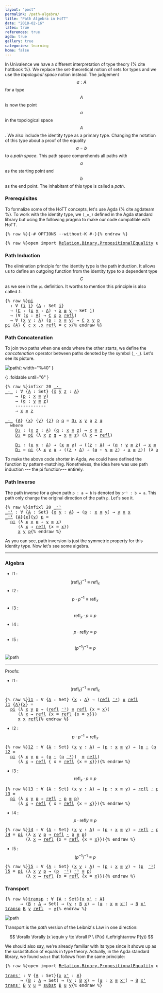 ```yaml
---
layout: "post"
permalink: /path-algebra/
title: "Path Algebra in HoTT"
date: "2018-02-16"
latex: true
references: true
agda: true
gallery: true
categories: learning
home: false
---
```


In Univalence we have a different interpretation of type theory {% cite hottbook
%}. We replace the set-theoretical notion of sets for types and we use the
*topological space* notion instead. The judgement $$a : A$$ for a type $$A$$ is
now the point $$a$$ in the topological space $$A$$. We also include the identity
type as a primary type. Changing the notation of this type about a proof of the
equality $$a = b$$ to a *path space*. This path space comprehends all paths with
$$a$$ as the starting point and $$b$$ as the end point. The inhabitant of this
type is called a *path*.

### Prerequisites

To formalize some of the HoTT concepts, let's use Agda {% cite agdateam %}.
To work with the identity type, we `(_≡_)` defined in
the Agda standard library but using the following pragma to make our code
compatible with HoTT.

<pre class="Agda">{% raw %}<a id="1029" class="Symbol">{-#</a> <a id="1033" class="Keyword">OPTIONS</a> <a id="1041" class="Option">--without-K</a> <a id="1053" class="Symbol">#-}</a>{% endraw %}</pre>

<pre class="Agda">{% raw %}<a id="1082" class="Keyword">open</a> <a id="1087" class="Keyword">import</a> <a id="1094" href="https://agda.github.io/agda-stdlib/Relation.Binary.PropositionalEquality.html" class="Module">Relation.Binary.PropositionalEquality</a> <a id="1132" class="Keyword">using</a> <a id="1138" class="Symbol">(</a><a id="1139" href="https://agda.github.io/agda-stdlib/Agda.Builtin.Equality.html#83" class="Datatype Operator">_≡_</a><a id="1142" class="Symbol">;</a> <a id="1144" href="https://agda.github.io/agda-stdlib/Agda.Builtin.Equality.html#140" class="InductiveConstructor">refl</a><a id="1148" class="Symbol">)</a>{% endraw %}</pre>

### Path Induction

The elimination principle for the identity type is the path induction.
It allows us to define an outgoing function from the identity type to
a dependent type $$C$$ as we see in the `pi` definition. It worths to
mention this principle is also called `J`.

<pre class="Agda">{% raw %}<a id="pi"></a><a id="1450" href="{% endraw %}{{ site.baseurl }}{% link _posts/2018-02-16-path-algebra-hott.md %}{% raw %}#1450" class="Function">pi</a>
  <a id="1455" class="Symbol">:</a> <a id="1457" class="Symbol">∀</a> <a id="1459" class="Symbol">{</a><a id="1460" href="{% endraw %}{{ site.baseurl }}{% link _posts/2018-02-16-path-algebra-hott.md %}{% raw %}#1460" class="Bound">i</a> <a id="1462" href="{% endraw %}{{ site.baseurl }}{% link _posts/2018-02-16-path-algebra-hott.md %}{% raw %}#1462" class="Bound">j</a><a id="1463" class="Symbol">}</a> <a id="1465" class="Symbol">{</a><a id="1466" href="{% endraw %}{{ site.baseurl }}{% link _posts/2018-02-16-path-algebra-hott.md %}{% raw %}#1466" class="Bound">A</a> <a id="1468" class="Symbol">:</a> <a id="1470" class="PrimitiveType">Set</a> <a id="1474" href="{% endraw %}{{ site.baseurl }}{% link _posts/2018-02-16-path-algebra-hott.md %}{% raw %}#1460" class="Bound">i</a><a id="1475" class="Symbol">}</a>
  <a id="1479" class="Symbol">→</a> <a id="1481" class="Symbol">(</a><a id="1482" href="{% endraw %}{{ site.baseurl }}{% link _posts/2018-02-16-path-algebra-hott.md %}{% raw %}#1482" class="Bound">C</a> <a id="1484" class="Symbol">:</a> <a id="1486" class="Symbol">(</a><a id="1487" href="{% endraw %}{{ site.baseurl }}{% link _posts/2018-02-16-path-algebra-hott.md %}{% raw %}#1487" class="Bound">x</a> <a id="1489" href="{% endraw %}{{ site.baseurl }}{% link _posts/2018-02-16-path-algebra-hott.md %}{% raw %}#1489" class="Bound">y</a> <a id="1491" class="Symbol">:</a> <a id="1493" href="{% endraw %}{{ site.baseurl }}{% link _posts/2018-02-16-path-algebra-hott.md %}{% raw %}#1466" class="Bound">A</a><a id="1494" class="Symbol">)</a> <a id="1496" class="Symbol">→</a> <a id="1498" href="{% endraw %}{{ site.baseurl }}{% link _posts/2018-02-16-path-algebra-hott.md %}{% raw %}#1487" class="Bound">x</a> <a id="1500" href="https://agda.github.io/agda-stdlib/Agda.Builtin.Equality.html#83" class="Datatype Operator">≡</a> <a id="1502" href="{% endraw %}{{ site.baseurl }}{% link _posts/2018-02-16-path-algebra-hott.md %}{% raw %}#1489" class="Bound">y</a> <a id="1504" class="Symbol">→</a> <a id="1506" class="PrimitiveType">Set</a> <a id="1510" href="{% endraw %}{{ site.baseurl }}{% link _posts/2018-02-16-path-algebra-hott.md %}{% raw %}#1462" class="Bound">j</a><a id="1511" class="Symbol">)</a>
  <a id="1515" class="Symbol">→</a> <a id="1517" class="Symbol">(∀</a> <a id="1520" class="Symbol">(</a><a id="1521" href="{% endraw %}{{ site.baseurl }}{% link _posts/2018-02-16-path-algebra-hott.md %}{% raw %}#1521" class="Bound">x</a> <a id="1523" class="Symbol">:</a> <a id="1525" href="{% endraw %}{{ site.baseurl }}{% link _posts/2018-02-16-path-algebra-hott.md %}{% raw %}#1466" class="Bound">A</a><a id="1526" class="Symbol">)</a> <a id="1528" class="Symbol">→</a> <a id="1530" href="{% endraw %}{{ site.baseurl }}{% link _posts/2018-02-16-path-algebra-hott.md %}{% raw %}#1482" class="Bound">C</a> <a id="1532" href="{% endraw %}{{ site.baseurl }}{% link _posts/2018-02-16-path-algebra-hott.md %}{% raw %}#1521" class="Bound">x</a> <a id="1534" href="{% endraw %}{{ site.baseurl }}{% link _posts/2018-02-16-path-algebra-hott.md %}{% raw %}#1521" class="Bound">x</a> <a id="1536" href="https://agda.github.io/agda-stdlib/Agda.Builtin.Equality.html#140" class="InductiveConstructor">refl</a><a id="1540" class="Symbol">)</a>
  <a id="1544" class="Symbol">→</a> <a id="1546" class="Symbol">∀</a> <a id="1548" class="Symbol">(</a><a id="1549" href="{% endraw %}{{ site.baseurl }}{% link _posts/2018-02-16-path-algebra-hott.md %}{% raw %}#1549" class="Bound">x</a> <a id="1551" href="{% endraw %}{{ site.baseurl }}{% link _posts/2018-02-16-path-algebra-hott.md %}{% raw %}#1551" class="Bound">y</a> <a id="1553" class="Symbol">:</a> <a id="1555" href="{% endraw %}{{ site.baseurl }}{% link _posts/2018-02-16-path-algebra-hott.md %}{% raw %}#1466" class="Bound">A</a><a id="1556" class="Symbol">)</a> <a id="1558" class="Symbol">(</a><a id="1559" href="{% endraw %}{{ site.baseurl }}{% link _posts/2018-02-16-path-algebra-hott.md %}{% raw %}#1559" class="Bound">p</a> <a id="1561" class="Symbol">:</a> <a id="1563" href="{% endraw %}{{ site.baseurl }}{% link _posts/2018-02-16-path-algebra-hott.md %}{% raw %}#1549" class="Bound">x</a> <a id="1565" href="https://agda.github.io/agda-stdlib/Agda.Builtin.Equality.html#83" class="Datatype Operator">≡</a> <a id="1567" href="{% endraw %}{{ site.baseurl }}{% link _posts/2018-02-16-path-algebra-hott.md %}{% raw %}#1551" class="Bound">y</a><a id="1568" class="Symbol">)</a> <a id="1570" class="Symbol">→</a> <a id="1572" href="{% endraw %}{{ site.baseurl }}{% link _posts/2018-02-16-path-algebra-hott.md %}{% raw %}#1482" class="Bound">C</a> <a id="1574" href="{% endraw %}{{ site.baseurl }}{% link _posts/2018-02-16-path-algebra-hott.md %}{% raw %}#1549" class="Bound">x</a> <a id="1576" href="{% endraw %}{{ site.baseurl }}{% link _posts/2018-02-16-path-algebra-hott.md %}{% raw %}#1551" class="Bound">y</a> <a id="1578" href="{% endraw %}{{ site.baseurl }}{% link _posts/2018-02-16-path-algebra-hott.md %}{% raw %}#1559" class="Bound">p</a>
<a id="1580" href="{% endraw %}{{ site.baseurl }}{% link _posts/2018-02-16-path-algebra-hott.md %}{% raw %}#1450" class="Function">pi</a> <a id="1583" class="Symbol">{</a><a id="1584" href="{% endraw %}{{ site.baseurl }}{% link _posts/2018-02-16-path-algebra-hott.md %}{% raw %}#1584" class="Bound">A</a><a id="1585" class="Symbol">}</a> <a id="1587" href="{% endraw %}{{ site.baseurl }}{% link _posts/2018-02-16-path-algebra-hott.md %}{% raw %}#1587" class="Bound">C</a> <a id="1589" href="{% endraw %}{{ site.baseurl }}{% link _posts/2018-02-16-path-algebra-hott.md %}{% raw %}#1589" class="Bound">c</a> <a id="1591" href="{% endraw %}{{ site.baseurl }}{% link _posts/2018-02-16-path-algebra-hott.md %}{% raw %}#1591" class="Bound">x</a> <a id="1593" class="DottedPattern Symbol">.</a><a id="1594" href="{% endraw %}{{ site.baseurl }}{% link _posts/2018-02-16-path-algebra-hott.md %}{% raw %}#1591" class="DottedPattern Bound">x</a> <a id="1596" href="https://agda.github.io/agda-stdlib/Agda.Builtin.Equality.html#140" class="InductiveConstructor">refl</a> <a id="1601" class="Symbol">=</a> <a id="1603" href="{% endraw %}{{ site.baseurl }}{% link _posts/2018-02-16-path-algebra-hott.md %}{% raw %}#1589" class="Bound">c</a> <a id="1605" href="{% endraw %}{{ site.baseurl }}{% link _posts/2018-02-16-path-algebra-hott.md %}{% raw %}#1591" class="Bound">x</a>{% endraw %}</pre>

### Path Concatenation

To join two paths when one ends where the other starts, we
define the _concatenation_ operator between paths denoted by the symbol (`_·_`).
Let's see its picture.

![path](/assets/ipe-images/path-concatenation.png){: width="%40" }

{: .foldable until="6"  }
<pre class="Agda">{% raw %}<a id="1914" class="Keyword">infixr</a> <a id="1921" class="Number">20</a> <a id="1924" href="{% endraw %}{{ site.baseurl }}{% link _posts/2018-02-16-path-algebra-hott.md %}{% raw %}#1928" class="Function Operator">_·_</a>
<a id="_·_"></a><a id="1928" href="{% endraw %}{{ site.baseurl }}{% link _posts/2018-02-16-path-algebra-hott.md %}{% raw %}#1928" class="Function Operator">_·_</a> <a id="1932" class="Symbol">:</a> <a id="1934" class="Symbol">∀</a> <a id="1936" class="Symbol">{</a><a id="1937" href="{% endraw %}{{ site.baseurl }}{% link _posts/2018-02-16-path-algebra-hott.md %}{% raw %}#1937" class="Bound">A</a> <a id="1939" class="Symbol">:</a> <a id="1941" class="PrimitiveType">Set</a><a id="1944" class="Symbol">}</a> <a id="1946" class="Symbol">{</a><a id="1947" href="{% endraw %}{{ site.baseurl }}{% link _posts/2018-02-16-path-algebra-hott.md %}{% raw %}#1947" class="Bound">x</a> <a id="1949" href="{% endraw %}{{ site.baseurl }}{% link _posts/2018-02-16-path-algebra-hott.md %}{% raw %}#1949" class="Bound">y</a> <a id="1951" href="{% endraw %}{{ site.baseurl }}{% link _posts/2018-02-16-path-algebra-hott.md %}{% raw %}#1951" class="Bound">z</a> <a id="1953" class="Symbol">:</a> <a id="1955" href="{% endraw %}{{ site.baseurl }}{% link _posts/2018-02-16-path-algebra-hott.md %}{% raw %}#1937" class="Bound">A</a><a id="1956" class="Symbol">}</a>
    <a id="1962" class="Symbol">→</a> <a id="1964" class="Symbol">(</a><a id="1965" href="{% endraw %}{{ site.baseurl }}{% link _posts/2018-02-16-path-algebra-hott.md %}{% raw %}#1965" class="Bound">p</a> <a id="1967" class="Symbol">:</a> <a id="1969" href="{% endraw %}{{ site.baseurl }}{% link _posts/2018-02-16-path-algebra-hott.md %}{% raw %}#1947" class="Bound">x</a> <a id="1971" href="https://agda.github.io/agda-stdlib/Agda.Builtin.Equality.html#83" class="Datatype Operator">≡</a> <a id="1973" href="{% endraw %}{{ site.baseurl }}{% link _posts/2018-02-16-path-algebra-hott.md %}{% raw %}#1949" class="Bound">y</a><a id="1974" class="Symbol">)</a>
    <a id="1980" class="Symbol">→</a> <a id="1982" class="Symbol">(</a><a id="1983" href="{% endraw %}{{ site.baseurl }}{% link _posts/2018-02-16-path-algebra-hott.md %}{% raw %}#1983" class="Bound">q</a> <a id="1985" class="Symbol">:</a> <a id="1987" href="{% endraw %}{{ site.baseurl }}{% link _posts/2018-02-16-path-algebra-hott.md %}{% raw %}#1949" class="Bound">y</a> <a id="1989" href="https://agda.github.io/agda-stdlib/Agda.Builtin.Equality.html#83" class="Datatype Operator">≡</a> <a id="1991" href="{% endraw %}{{ site.baseurl }}{% link _posts/2018-02-16-path-algebra-hott.md %}{% raw %}#1951" class="Bound">z</a><a id="1992" class="Symbol">)</a>
    <a id="1998" class="Comment">------------</a>
    <a id="2015" class="Symbol">→</a> <a id="2017" href="{% endraw %}{{ site.baseurl }}{% link _posts/2018-02-16-path-algebra-hott.md %}{% raw %}#1947" class="Bound">x</a> <a id="2019" href="https://agda.github.io/agda-stdlib/Agda.Builtin.Equality.html#83" class="Datatype Operator">≡</a> <a id="2021" href="{% endraw %}{{ site.baseurl }}{% link _posts/2018-02-16-path-algebra-hott.md %}{% raw %}#1951" class="Bound">z</a>

<a id="2024" href="{% endraw %}{{ site.baseurl }}{% link _posts/2018-02-16-path-algebra-hott.md %}{% raw %}#1928" class="Function Operator">_·_</a> <a id="2028" class="Symbol">{</a><a id="2029" href="{% endraw %}{{ site.baseurl }}{% link _posts/2018-02-16-path-algebra-hott.md %}{% raw %}#2029" class="Bound">A</a><a id="2030" class="Symbol">}</a> <a id="2032" class="Symbol">{</a><a id="2033" href="{% endraw %}{{ site.baseurl }}{% link _posts/2018-02-16-path-algebra-hott.md %}{% raw %}#2033" class="Bound">x</a><a id="2034" class="Symbol">}</a> <a id="2036" class="Symbol">{</a><a id="2037" href="{% endraw %}{{ site.baseurl }}{% link _posts/2018-02-16-path-algebra-hott.md %}{% raw %}#2037" class="Bound">y</a><a id="2038" class="Symbol">}</a> <a id="2040" class="Symbol">{</a><a id="2041" href="{% endraw %}{{ site.baseurl }}{% link _posts/2018-02-16-path-algebra-hott.md %}{% raw %}#2041" class="Bound">z</a><a id="2042" class="Symbol">}</a> <a id="2044" href="{% endraw %}{{ site.baseurl }}{% link _posts/2018-02-16-path-algebra-hott.md %}{% raw %}#2044" class="Bound">p</a> <a id="2046" href="{% endraw %}{{ site.baseurl }}{% link _posts/2018-02-16-path-algebra-hott.md %}{% raw %}#2046" class="Bound">q</a> <a id="2048" class="Symbol">=</a> <a id="2050" href="{% endraw %}{{ site.baseurl }}{% link _posts/2018-02-16-path-algebra-hott.md %}{% raw %}#2158" class="Function">D₁</a> <a id="2053" href="{% endraw %}{{ site.baseurl }}{% link _posts/2018-02-16-path-algebra-hott.md %}{% raw %}#2033" class="Bound">x</a> <a id="2055" href="{% endraw %}{{ site.baseurl }}{% link _posts/2018-02-16-path-algebra-hott.md %}{% raw %}#2037" class="Bound">y</a> <a id="2057" href="{% endraw %}{{ site.baseurl }}{% link _posts/2018-02-16-path-algebra-hott.md %}{% raw %}#2044" class="Bound">p</a> <a id="2059" href="{% endraw %}{{ site.baseurl }}{% link _posts/2018-02-16-path-algebra-hott.md %}{% raw %}#2041" class="Bound">z</a> <a id="2061" href="{% endraw %}{{ site.baseurl }}{% link _posts/2018-02-16-path-algebra-hott.md %}{% raw %}#2046" class="Bound">q</a>
  <a id="2065" class="Keyword">where</a>
    <a id="2075" href="{% endraw %}{{ site.baseurl }}{% link _posts/2018-02-16-path-algebra-hott.md %}{% raw %}#2075" class="Function">D₂</a> <a id="2078" class="Symbol">:</a> <a id="2080" class="Symbol">(</a><a id="2081" href="{% endraw %}{{ site.baseurl }}{% link _posts/2018-02-16-path-algebra-hott.md %}{% raw %}#2081" class="Bound">x</a> <a id="2083" href="{% endraw %}{{ site.baseurl }}{% link _posts/2018-02-16-path-algebra-hott.md %}{% raw %}#2083" class="Bound">z</a> <a id="2085" class="Symbol">:</a> <a id="2087" href="{% endraw %}{{ site.baseurl }}{% link _posts/2018-02-16-path-algebra-hott.md %}{% raw %}#2029" class="Bound">A</a><a id="2088" class="Symbol">)</a> <a id="2090" class="Symbol">(</a><a id="2091" href="{% endraw %}{{ site.baseurl }}{% link _posts/2018-02-16-path-algebra-hott.md %}{% raw %}#2091" class="Bound">q</a> <a id="2093" class="Symbol">:</a> <a id="2095" href="{% endraw %}{{ site.baseurl }}{% link _posts/2018-02-16-path-algebra-hott.md %}{% raw %}#2081" class="Bound">x</a> <a id="2097" href="https://agda.github.io/agda-stdlib/Agda.Builtin.Equality.html#83" class="Datatype Operator">≡</a> <a id="2099" href="{% endraw %}{{ site.baseurl }}{% link _posts/2018-02-16-path-algebra-hott.md %}{% raw %}#2083" class="Bound">z</a><a id="2100" class="Symbol">)</a> <a id="2102" class="Symbol">→</a> <a id="2104" href="{% endraw %}{{ site.baseurl }}{% link _posts/2018-02-16-path-algebra-hott.md %}{% raw %}#2081" class="Bound">x</a> <a id="2106" href="https://agda.github.io/agda-stdlib/Agda.Builtin.Equality.html#83" class="Datatype Operator">≡</a> <a id="2108" href="{% endraw %}{{ site.baseurl }}{% link _posts/2018-02-16-path-algebra-hott.md %}{% raw %}#2083" class="Bound">z</a>
    <a id="2114" href="{% endraw %}{{ site.baseurl }}{% link _posts/2018-02-16-path-algebra-hott.md %}{% raw %}#2075" class="Function">D₂</a> <a id="2117" class="Symbol">=</a> <a id="2119" href="{% endraw %}{{ site.baseurl }}{% link _posts/2018-02-16-path-algebra-hott.md %}{% raw %}#1450" class="Function">pi</a> <a id="2122" class="Symbol">(λ</a> <a id="2125" href="{% endraw %}{{ site.baseurl }}{% link _posts/2018-02-16-path-algebra-hott.md %}{% raw %}#2125" class="Bound">x</a> <a id="2127" href="{% endraw %}{{ site.baseurl }}{% link _posts/2018-02-16-path-algebra-hott.md %}{% raw %}#2127" class="Bound">z</a> <a id="2129" href="{% endraw %}{{ site.baseurl }}{% link _posts/2018-02-16-path-algebra-hott.md %}{% raw %}#2129" class="Bound">q</a> <a id="2131" class="Symbol">→</a> <a id="2133" href="{% endraw %}{{ site.baseurl }}{% link _posts/2018-02-16-path-algebra-hott.md %}{% raw %}#2125" class="Bound">x</a> <a id="2135" href="https://agda.github.io/agda-stdlib/Agda.Builtin.Equality.html#83" class="Datatype Operator">≡</a> <a id="2137" href="{% endraw %}{{ site.baseurl }}{% link _posts/2018-02-16-path-algebra-hott.md %}{% raw %}#2127" class="Bound">z</a><a id="2138" class="Symbol">)</a> <a id="2140" class="Symbol">(λ</a> <a id="2143" href="{% endraw %}{{ site.baseurl }}{% link _posts/2018-02-16-path-algebra-hott.md %}{% raw %}#2143" class="Bound">x</a> <a id="2145" class="Symbol">→</a> <a id="2147" href="https://agda.github.io/agda-stdlib/Agda.Builtin.Equality.html#140" class="InductiveConstructor">refl</a><a id="2151" class="Symbol">)</a>

    <a id="2158" href="{% endraw %}{{ site.baseurl }}{% link _posts/2018-02-16-path-algebra-hott.md %}{% raw %}#2158" class="Function">D₁</a> <a id="2161" class="Symbol">:</a> <a id="2163" class="Symbol">(</a><a id="2164" href="{% endraw %}{{ site.baseurl }}{% link _posts/2018-02-16-path-algebra-hott.md %}{% raw %}#2164" class="Bound">x</a> <a id="2166" href="{% endraw %}{{ site.baseurl }}{% link _posts/2018-02-16-path-algebra-hott.md %}{% raw %}#2166" class="Bound">y</a> <a id="2168" class="Symbol">:</a> <a id="2170" href="{% endraw %}{{ site.baseurl }}{% link _posts/2018-02-16-path-algebra-hott.md %}{% raw %}#2029" class="Bound">A</a><a id="2171" class="Symbol">)</a> <a id="2173" class="Symbol">→</a> <a id="2175" class="Symbol">(</a><a id="2176" href="{% endraw %}{{ site.baseurl }}{% link _posts/2018-02-16-path-algebra-hott.md %}{% raw %}#2164" class="Bound">x</a> <a id="2178" href="https://agda.github.io/agda-stdlib/Agda.Builtin.Equality.html#83" class="Datatype Operator">≡</a> <a id="2180" href="{% endraw %}{{ site.baseurl }}{% link _posts/2018-02-16-path-algebra-hott.md %}{% raw %}#2166" class="Bound">y</a><a id="2181" class="Symbol">)</a> <a id="2183" class="Symbol">→</a> <a id="2185" class="Symbol">((</a><a id="2187" href="{% endraw %}{{ site.baseurl }}{% link _posts/2018-02-16-path-algebra-hott.md %}{% raw %}#2187" class="Bound">z</a> <a id="2189" class="Symbol">:</a> <a id="2191" href="{% endraw %}{{ site.baseurl }}{% link _posts/2018-02-16-path-algebra-hott.md %}{% raw %}#2029" class="Bound">A</a><a id="2192" class="Symbol">)</a> <a id="2194" class="Symbol">→</a> <a id="2196" class="Symbol">(</a><a id="2197" href="{% endraw %}{{ site.baseurl }}{% link _posts/2018-02-16-path-algebra-hott.md %}{% raw %}#2197" class="Bound">q</a> <a id="2199" class="Symbol">:</a> <a id="2201" href="{% endraw %}{{ site.baseurl }}{% link _posts/2018-02-16-path-algebra-hott.md %}{% raw %}#2166" class="Bound">y</a> <a id="2203" href="https://agda.github.io/agda-stdlib/Agda.Builtin.Equality.html#83" class="Datatype Operator">≡</a> <a id="2205" href="{% endraw %}{{ site.baseurl }}{% link _posts/2018-02-16-path-algebra-hott.md %}{% raw %}#2187" class="Bound">z</a><a id="2206" class="Symbol">)</a> <a id="2208" class="Symbol">→</a> <a id="2210" href="{% endraw %}{{ site.baseurl }}{% link _posts/2018-02-16-path-algebra-hott.md %}{% raw %}#2164" class="Bound">x</a> <a id="2212" href="https://agda.github.io/agda-stdlib/Agda.Builtin.Equality.html#83" class="Datatype Operator">≡</a> <a id="2214" href="{% endraw %}{{ site.baseurl }}{% link _posts/2018-02-16-path-algebra-hott.md %}{% raw %}#2187" class="Bound">z</a><a id="2215" class="Symbol">)</a>
    <a id="2221" href="{% endraw %}{{ site.baseurl }}{% link _posts/2018-02-16-path-algebra-hott.md %}{% raw %}#2158" class="Function">D₁</a> <a id="2224" class="Symbol">=</a> <a id="2226" href="{% endraw %}{{ site.baseurl }}{% link _posts/2018-02-16-path-algebra-hott.md %}{% raw %}#1450" class="Function">pi</a> <a id="2229" class="Symbol">(λ</a> <a id="2232" href="{% endraw %}{{ site.baseurl }}{% link _posts/2018-02-16-path-algebra-hott.md %}{% raw %}#2232" class="Bound">x</a> <a id="2234" href="{% endraw %}{{ site.baseurl }}{% link _posts/2018-02-16-path-algebra-hott.md %}{% raw %}#2234" class="Bound">y</a> <a id="2236" href="{% endraw %}{{ site.baseurl }}{% link _posts/2018-02-16-path-algebra-hott.md %}{% raw %}#2236" class="Bound">p</a> <a id="2238" class="Symbol">→</a> <a id="2240" class="Symbol">((</a><a id="2242" href="{% endraw %}{{ site.baseurl }}{% link _posts/2018-02-16-path-algebra-hott.md %}{% raw %}#2242" class="Bound">z</a> <a id="2244" class="Symbol">:</a> <a id="2246" href="{% endraw %}{{ site.baseurl }}{% link _posts/2018-02-16-path-algebra-hott.md %}{% raw %}#2029" class="Bound">A</a><a id="2247" class="Symbol">)</a> <a id="2249" class="Symbol">→</a> <a id="2251" class="Symbol">(</a><a id="2252" href="{% endraw %}{{ site.baseurl }}{% link _posts/2018-02-16-path-algebra-hott.md %}{% raw %}#2252" class="Bound">q</a> <a id="2254" class="Symbol">:</a> <a id="2256" href="{% endraw %}{{ site.baseurl }}{% link _posts/2018-02-16-path-algebra-hott.md %}{% raw %}#2234" class="Bound">y</a> <a id="2258" href="https://agda.github.io/agda-stdlib/Agda.Builtin.Equality.html#83" class="Datatype Operator">≡</a> <a id="2260" href="{% endraw %}{{ site.baseurl }}{% link _posts/2018-02-16-path-algebra-hott.md %}{% raw %}#2242" class="Bound">z</a><a id="2261" class="Symbol">)</a> <a id="2263" class="Symbol">→</a> <a id="2265" href="{% endraw %}{{ site.baseurl }}{% link _posts/2018-02-16-path-algebra-hott.md %}{% raw %}#2232" class="Bound">x</a> <a id="2267" href="https://agda.github.io/agda-stdlib/Agda.Builtin.Equality.html#83" class="Datatype Operator">≡</a> <a id="2269" href="{% endraw %}{{ site.baseurl }}{% link _posts/2018-02-16-path-algebra-hott.md %}{% raw %}#2242" class="Bound">z</a><a id="2270" class="Symbol">))</a> <a id="2273" class="Symbol">(λ</a> <a id="2276" href="{% endraw %}{{ site.baseurl }}{% link _posts/2018-02-16-path-algebra-hott.md %}{% raw %}#2276" class="Bound">x</a> <a id="2278" class="Symbol">→</a> <a id="2280" href="{% endraw %}{{ site.baseurl }}{% link _posts/2018-02-16-path-algebra-hott.md %}{% raw %}#2075" class="Function">D₂</a> <a id="2283" href="{% endraw %}{{ site.baseurl }}{% link _posts/2018-02-16-path-algebra-hott.md %}{% raw %}#2276" class="Bound">x</a><a id="2284" class="Symbol">)</a>{% endraw %}</pre>

To make the above code shorter in Agda, we could have defined the function by
pattern-matching. Nonetheless, the idea here was use path induction --- the pi
function--- entirely.

### Path Inverse

The path inverse for a given path `p : a = b` is denoted by `p⁻¹ : b = a`.
This path only change the original direction of the path `p`. Let's see it.

<pre class="Agda">{% raw %}<a id="2661" class="Keyword">infixl</a> <a id="2668" class="Number">20</a> <a id="2671" href="{% endraw %}{{ site.baseurl }}{% link _posts/2018-02-16-path-algebra-hott.md %}{% raw %}#2675" class="Function Operator">_⁻¹</a>
<a id="_⁻¹"></a><a id="2675" href="{% endraw %}{{ site.baseurl }}{% link _posts/2018-02-16-path-algebra-hott.md %}{% raw %}#2675" class="Function Operator">_⁻¹</a> <a id="2679" class="Symbol">:</a> <a id="2681" class="Symbol">∀</a> <a id="2683" class="Symbol">{</a><a id="2684" href="{% endraw %}{{ site.baseurl }}{% link _posts/2018-02-16-path-algebra-hott.md %}{% raw %}#2684" class="Bound">A</a> <a id="2686" class="Symbol">:</a> <a id="2688" class="PrimitiveType">Set</a><a id="2691" class="Symbol">}</a> <a id="2693" class="Symbol">{</a><a id="2694" href="{% endraw %}{{ site.baseurl }}{% link _posts/2018-02-16-path-algebra-hott.md %}{% raw %}#2694" class="Bound">x</a> <a id="2696" href="{% endraw %}{{ site.baseurl }}{% link _posts/2018-02-16-path-algebra-hott.md %}{% raw %}#2696" class="Bound">y</a> <a id="2698" class="Symbol">:</a> <a id="2700" href="{% endraw %}{{ site.baseurl }}{% link _posts/2018-02-16-path-algebra-hott.md %}{% raw %}#2684" class="Bound">A</a><a id="2701" class="Symbol">}</a> <a id="2703" class="Symbol">→</a> <a id="2705" class="Symbol">(</a><a id="2706" href="{% endraw %}{{ site.baseurl }}{% link _posts/2018-02-16-path-algebra-hott.md %}{% raw %}#2706" class="Bound">p</a> <a id="2708" class="Symbol">:</a> <a id="2710" href="{% endraw %}{{ site.baseurl }}{% link _posts/2018-02-16-path-algebra-hott.md %}{% raw %}#2694" class="Bound">x</a> <a id="2712" href="https://agda.github.io/agda-stdlib/Agda.Builtin.Equality.html#83" class="Datatype Operator">≡</a> <a id="2714" href="{% endraw %}{{ site.baseurl }}{% link _posts/2018-02-16-path-algebra-hott.md %}{% raw %}#2696" class="Bound">y</a><a id="2715" class="Symbol">)</a> <a id="2717" class="Symbol">→</a> <a id="2719" href="{% endraw %}{{ site.baseurl }}{% link _posts/2018-02-16-path-algebra-hott.md %}{% raw %}#2696" class="Bound">y</a> <a id="2721" href="https://agda.github.io/agda-stdlib/Agda.Builtin.Equality.html#83" class="Datatype Operator">≡</a> <a id="2723" href="{% endraw %}{{ site.baseurl }}{% link _posts/2018-02-16-path-algebra-hott.md %}{% raw %}#2694" class="Bound">x</a>
<a id="2725" href="{% endraw %}{{ site.baseurl }}{% link _posts/2018-02-16-path-algebra-hott.md %}{% raw %}#2675" class="Function Operator">_⁻¹</a> <a id="2729" class="Symbol">{</a><a id="2730" href="{% endraw %}{{ site.baseurl }}{% link _posts/2018-02-16-path-algebra-hott.md %}{% raw %}#2730" class="Bound">A</a><a id="2731" class="Symbol">}{</a><a id="2733" href="{% endraw %}{{ site.baseurl }}{% link _posts/2018-02-16-path-algebra-hott.md %}{% raw %}#2733" class="Bound">x</a><a id="2734" class="Symbol">}{</a><a id="2736" href="{% endraw %}{{ site.baseurl }}{% link _posts/2018-02-16-path-algebra-hott.md %}{% raw %}#2736" class="Bound">y</a><a id="2737" class="Symbol">}</a> <a id="2739" href="{% endraw %}{{ site.baseurl }}{% link _posts/2018-02-16-path-algebra-hott.md %}{% raw %}#2739" class="Bound">p</a> <a id="2741" class="Symbol">=</a>
  <a id="2745" href="{% endraw %}{{ site.baseurl }}{% link _posts/2018-02-16-path-algebra-hott.md %}{% raw %}#1450" class="Function">pi</a> <a id="2748" class="Symbol">(λ</a> <a id="2751" href="{% endraw %}{{ site.baseurl }}{% link _posts/2018-02-16-path-algebra-hott.md %}{% raw %}#2751" class="Bound">x</a> <a id="2753" href="{% endraw %}{{ site.baseurl }}{% link _posts/2018-02-16-path-algebra-hott.md %}{% raw %}#2753" class="Bound">y</a> <a id="2755" href="{% endraw %}{{ site.baseurl }}{% link _posts/2018-02-16-path-algebra-hott.md %}{% raw %}#2755" class="Bound">p</a> <a id="2757" class="Symbol">→</a> <a id="2759" href="{% endraw %}{{ site.baseurl }}{% link _posts/2018-02-16-path-algebra-hott.md %}{% raw %}#2753" class="Bound">y</a> <a id="2761" href="https://agda.github.io/agda-stdlib/Agda.Builtin.Equality.html#83" class="Datatype Operator">≡</a> <a id="2763" href="{% endraw %}{{ site.baseurl }}{% link _posts/2018-02-16-path-algebra-hott.md %}{% raw %}#2751" class="Bound">x</a><a id="2764" class="Symbol">)</a>
     <a id="2771" class="Symbol">(λ</a> <a id="2774" href="{% endraw %}{{ site.baseurl }}{% link _posts/2018-02-16-path-algebra-hott.md %}{% raw %}#2774" class="Bound">x</a> <a id="2776" class="Symbol">→</a> <a id="2778" href="https://agda.github.io/agda-stdlib/Agda.Builtin.Equality.html#140" class="InductiveConstructor">refl</a> <a id="2783" class="Symbol">{</a><a id="2784" class="Argument">x</a> <a id="2786" class="Symbol">=</a> <a id="2788" href="{% endraw %}{{ site.baseurl }}{% link _posts/2018-02-16-path-algebra-hott.md %}{% raw %}#2774" class="Bound">x</a><a id="2789" class="Symbol">})</a>
     <a id="2797" href="{% endraw %}{{ site.baseurl }}{% link _posts/2018-02-16-path-algebra-hott.md %}{% raw %}#2733" class="Bound">x</a> <a id="2799" href="{% endraw %}{{ site.baseurl }}{% link _posts/2018-02-16-path-algebra-hott.md %}{% raw %}#2736" class="Bound">y</a> <a id="2801" href="{% endraw %}{{ site.baseurl }}{% link _posts/2018-02-16-path-algebra-hott.md %}{% raw %}#2739" class="Bound">p</a>{% endraw %}</pre>

As you can see, path inversion is just the symmetric property for this
identity type. Now let's see some algebra.

-----------------------------------------------------------------------------

### Algebra

+ l1 : $$(\mathsf{refl}_{x})^{-1} \equiv \mathsf{refl}_{x}$$
+ l2 : $$p \cdot p^{-1} \equiv \mathsf{refl}_{x}$$
+ l3 : $$\mathsf{refl}_{x} \cdot p \equiv p$$
+ l4 : $$p \cdot \mathsf{refl} y \equiv p$$
+ l5 : $$ (p ^{-1})^{-1} \equiv p$$

![path](/assets/ipe-images/path-algebra.png)

-----------------------------------------------------------------------------

Proofs:

+ l1 : $$(\mathsf{refl}_{x})^{-1} \equiv \mathsf{refl}_{x}$$
<pre class="Agda">{% raw %}<a id="l1"></a><a id="3469" href="{% endraw %}{{ site.baseurl }}{% link _posts/2018-02-16-path-algebra-hott.md %}{% raw %}#3469" class="Function">l1</a> <a id="3472" class="Symbol">:</a> <a id="3474" class="Symbol">∀</a> <a id="3476" class="Symbol">{</a><a id="3477" href="{% endraw %}{{ site.baseurl }}{% link _posts/2018-02-16-path-algebra-hott.md %}{% raw %}#3477" class="Bound">A</a> <a id="3479" class="Symbol">:</a> <a id="3481" class="PrimitiveType">Set</a><a id="3484" class="Symbol">}</a> <a id="3486" class="Symbol">{</a><a id="3487" href="{% endraw %}{{ site.baseurl }}{% link _posts/2018-02-16-path-algebra-hott.md %}{% raw %}#3487" class="Bound">x</a> <a id="3489" class="Symbol">:</a> <a id="3491" href="{% endraw %}{{ site.baseurl }}{% link _posts/2018-02-16-path-algebra-hott.md %}{% raw %}#3477" class="Bound">A</a><a id="3492" class="Symbol">}</a> <a id="3494" class="Symbol">→</a> <a id="3496" class="Symbol">(</a><a id="3497" href="https://agda.github.io/agda-stdlib/Agda.Builtin.Equality.html#140" class="InductiveConstructor">refl</a> <a id="3502" href="{% endraw %}{{ site.baseurl }}{% link _posts/2018-02-16-path-algebra-hott.md %}{% raw %}#2675" class="Function Operator">⁻¹</a><a id="3504" class="Symbol">)</a> <a id="3506" href="https://agda.github.io/agda-stdlib/Agda.Builtin.Equality.html#83" class="Datatype Operator">≡</a> <a id="3508" href="https://agda.github.io/agda-stdlib/Agda.Builtin.Equality.html#140" class="InductiveConstructor">refl</a>
<a id="3513" href="{% endraw %}{{ site.baseurl }}{% link _posts/2018-02-16-path-algebra-hott.md %}{% raw %}#3469" class="Function">l1</a> <a id="3516" class="Symbol">{</a><a id="3517" href="{% endraw %}{{ site.baseurl }}{% link _posts/2018-02-16-path-algebra-hott.md %}{% raw %}#3517" class="Bound">A</a><a id="3518" class="Symbol">}{</a><a id="3520" href="{% endraw %}{{ site.baseurl }}{% link _posts/2018-02-16-path-algebra-hott.md %}{% raw %}#3520" class="Bound">x</a><a id="3521" class="Symbol">}</a> <a id="3523" class="Symbol">=</a>
  <a id="3527" href="{% endraw %}{{ site.baseurl }}{% link _posts/2018-02-16-path-algebra-hott.md %}{% raw %}#1450" class="Function">pi</a> <a id="3530" class="Symbol">(λ</a> <a id="3533" href="{% endraw %}{{ site.baseurl }}{% link _posts/2018-02-16-path-algebra-hott.md %}{% raw %}#3533" class="Bound">x</a> <a id="3535" href="{% endraw %}{{ site.baseurl }}{% link _posts/2018-02-16-path-algebra-hott.md %}{% raw %}#3535" class="Bound">y</a> <a id="3537" href="{% endraw %}{{ site.baseurl }}{% link _posts/2018-02-16-path-algebra-hott.md %}{% raw %}#3537" class="Bound">p</a> <a id="3539" class="Symbol">→</a> <a id="3541" class="Symbol">(</a><a id="3542" href="https://agda.github.io/agda-stdlib/Agda.Builtin.Equality.html#140" class="InductiveConstructor">refl</a> <a id="3547" href="{% endraw %}{{ site.baseurl }}{% link _posts/2018-02-16-path-algebra-hott.md %}{% raw %}#2675" class="Function Operator">⁻¹</a><a id="3549" class="Symbol">)</a> <a id="3551" href="https://agda.github.io/agda-stdlib/Agda.Builtin.Equality.html#83" class="Datatype Operator">≡</a> <a id="3553" href="https://agda.github.io/agda-stdlib/Agda.Builtin.Equality.html#140" class="InductiveConstructor">refl</a> <a id="3558" class="Symbol">{</a><a id="3559" class="Argument">x</a> <a id="3561" class="Symbol">=</a> <a id="3563" href="{% endraw %}{{ site.baseurl }}{% link _posts/2018-02-16-path-algebra-hott.md %}{% raw %}#3533" class="Bound">x</a><a id="3564" class="Symbol">})</a>
     <a id="3572" class="Symbol">(λ</a> <a id="3575" href="{% endraw %}{{ site.baseurl }}{% link _posts/2018-02-16-path-algebra-hott.md %}{% raw %}#3575" class="Bound">x</a> <a id="3577" class="Symbol">→</a> <a id="3579" href="https://agda.github.io/agda-stdlib/Agda.Builtin.Equality.html#140" class="InductiveConstructor">refl</a> <a id="3584" class="Symbol">{</a><a id="3585" class="Argument">x</a> <a id="3587" class="Symbol">=</a> <a id="3589" href="https://agda.github.io/agda-stdlib/Agda.Builtin.Equality.html#140" class="InductiveConstructor">refl</a> <a id="3594" class="Symbol">{</a><a id="3595" class="Argument">x</a> <a id="3597" class="Symbol">=</a> <a id="3599" href="{% endraw %}{{ site.baseurl }}{% link _posts/2018-02-16-path-algebra-hott.md %}{% raw %}#3575" class="Bound">x</a><a id="3600" class="Symbol">}})</a>
     <a id="3609" href="{% endraw %}{{ site.baseurl }}{% link _posts/2018-02-16-path-algebra-hott.md %}{% raw %}#3520" class="Bound">x</a> <a id="3611" href="{% endraw %}{{ site.baseurl }}{% link _posts/2018-02-16-path-algebra-hott.md %}{% raw %}#3520" class="Bound">x</a> <a id="3613" href="https://agda.github.io/agda-stdlib/Agda.Builtin.Equality.html#140" class="InductiveConstructor">refl</a>{% endraw %}</pre>

+ l2 : $$p \cdot p^{-1} \equiv \mathsf{refl}_{x}$$

<pre class="Agda">{% raw %}<a id="l2"></a><a id="3695" href="{% endraw %}{{ site.baseurl }}{% link _posts/2018-02-16-path-algebra-hott.md %}{% raw %}#3695" class="Function">l2</a> <a id="3698" class="Symbol">:</a> <a id="3700" class="Symbol">∀</a> <a id="3702" class="Symbol">{</a><a id="3703" href="{% endraw %}{{ site.baseurl }}{% link _posts/2018-02-16-path-algebra-hott.md %}{% raw %}#3703" class="Bound">A</a> <a id="3705" class="Symbol">:</a> <a id="3707" class="PrimitiveType">Set</a><a id="3710" class="Symbol">}</a> <a id="3712" class="Symbol">(</a><a id="3713" href="{% endraw %}{{ site.baseurl }}{% link _posts/2018-02-16-path-algebra-hott.md %}{% raw %}#3713" class="Bound">x</a> <a id="3715" href="{% endraw %}{{ site.baseurl }}{% link _posts/2018-02-16-path-algebra-hott.md %}{% raw %}#3715" class="Bound">y</a> <a id="3717" class="Symbol">:</a> <a id="3719" href="{% endraw %}{{ site.baseurl }}{% link _posts/2018-02-16-path-algebra-hott.md %}{% raw %}#3703" class="Bound">A</a><a id="3720" class="Symbol">)</a> <a id="3722" class="Symbol">→</a> <a id="3724" class="Symbol">(</a><a id="3725" href="{% endraw %}{{ site.baseurl }}{% link _posts/2018-02-16-path-algebra-hott.md %}{% raw %}#3725" class="Bound">p</a> <a id="3727" class="Symbol">:</a> <a id="3729" href="{% endraw %}{{ site.baseurl }}{% link _posts/2018-02-16-path-algebra-hott.md %}{% raw %}#3713" class="Bound">x</a> <a id="3731" href="https://agda.github.io/agda-stdlib/Agda.Builtin.Equality.html#83" class="Datatype Operator">≡</a> <a id="3733" href="{% endraw %}{{ site.baseurl }}{% link _posts/2018-02-16-path-algebra-hott.md %}{% raw %}#3715" class="Bound">y</a><a id="3734" class="Symbol">)</a> <a id="3736" class="Symbol">→</a> <a id="3738" class="Symbol">(</a><a id="3739" href="{% endraw %}{{ site.baseurl }}{% link _posts/2018-02-16-path-algebra-hott.md %}{% raw %}#3725" class="Bound">p</a> <a id="3741" href="{% endraw %}{{ site.baseurl }}{% link _posts/2018-02-16-path-algebra-hott.md %}{% raw %}#1928" class="Function Operator">·</a> <a id="3743" class="Symbol">(</a><a id="3744" href="{% endraw %}{{ site.baseurl }}{% link _posts/2018-02-16-path-algebra-hott.md %}{% raw %}#3725" class="Bound">p</a> <a id="3746" href="{% endraw %}{{ site.baseurl }}{% link _posts/2018-02-16-path-algebra-hott.md %}{% raw %}#2675" class="Function Operator">⁻¹</a><a id="3748" class="Symbol">))</a>  <a id="3752" href="https://agda.github.io/agda-stdlib/Agda.Builtin.Equality.html#83" class="Datatype Operator">≡</a> <a id="3754" href="https://agda.github.io/agda-stdlib/Agda.Builtin.Equality.html#140" class="InductiveConstructor">refl</a>
<a id="3759" href="{% endraw %}{{ site.baseurl }}{% link _posts/2018-02-16-path-algebra-hott.md %}{% raw %}#3695" class="Function">l2</a> <a id="3762" class="Symbol">=</a>
  <a id="3766" href="{% endraw %}{{ site.baseurl }}{% link _posts/2018-02-16-path-algebra-hott.md %}{% raw %}#1450" class="Function">pi</a> <a id="3769" class="Symbol">(λ</a> <a id="3772" href="{% endraw %}{{ site.baseurl }}{% link _posts/2018-02-16-path-algebra-hott.md %}{% raw %}#3772" class="Bound">x</a> <a id="3774" href="{% endraw %}{{ site.baseurl }}{% link _posts/2018-02-16-path-algebra-hott.md %}{% raw %}#3774" class="Bound">y</a> <a id="3776" href="{% endraw %}{{ site.baseurl }}{% link _posts/2018-02-16-path-algebra-hott.md %}{% raw %}#3776" class="Bound">p</a> <a id="3778" class="Symbol">→</a> <a id="3780" class="Symbol">(</a><a id="3781" href="{% endraw %}{{ site.baseurl }}{% link _posts/2018-02-16-path-algebra-hott.md %}{% raw %}#3776" class="Bound">p</a> <a id="3783" href="{% endraw %}{{ site.baseurl }}{% link _posts/2018-02-16-path-algebra-hott.md %}{% raw %}#1928" class="Function Operator">·</a> <a id="3785" class="Symbol">(</a><a id="3786" href="{% endraw %}{{ site.baseurl }}{% link _posts/2018-02-16-path-algebra-hott.md %}{% raw %}#3776" class="Bound">p</a> <a id="3788" href="{% endraw %}{{ site.baseurl }}{% link _posts/2018-02-16-path-algebra-hott.md %}{% raw %}#2675" class="Function Operator">⁻¹</a><a id="3790" class="Symbol">))</a>  <a id="3794" href="https://agda.github.io/agda-stdlib/Agda.Builtin.Equality.html#83" class="Datatype Operator">≡</a> <a id="3796" href="https://agda.github.io/agda-stdlib/Agda.Builtin.Equality.html#140" class="InductiveConstructor">refl</a><a id="3800" class="Symbol">)</a>
     <a id="3807" class="Symbol">(λ</a> <a id="3810" href="{% endraw %}{{ site.baseurl }}{% link _posts/2018-02-16-path-algebra-hott.md %}{% raw %}#3810" class="Bound">x</a> <a id="3812" class="Symbol">→</a> <a id="3814" href="https://agda.github.io/agda-stdlib/Agda.Builtin.Equality.html#140" class="InductiveConstructor">refl</a> <a id="3819" class="Symbol">{</a> <a id="3821" class="Argument">x</a> <a id="3823" class="Symbol">=</a> <a id="3825" href="https://agda.github.io/agda-stdlib/Agda.Builtin.Equality.html#140" class="InductiveConstructor">refl</a> <a id="3830" class="Symbol">{</a><a id="3831" class="Argument">x</a> <a id="3833" class="Symbol">=</a> <a id="3835" href="{% endraw %}{{ site.baseurl }}{% link _posts/2018-02-16-path-algebra-hott.md %}{% raw %}#3810" class="Bound">x</a><a id="3836" class="Symbol">}})</a>{% endraw %}</pre>

+ l3 : $$\mathsf{refl}_{x} \cdot p \equiv p$$

<pre class="Agda">{% raw %}<a id="l3"></a><a id="3912" href="{% endraw %}{{ site.baseurl }}{% link _posts/2018-02-16-path-algebra-hott.md %}{% raw %}#3912" class="Function">l3</a> <a id="3915" class="Symbol">:</a> <a id="3917" class="Symbol">∀</a> <a id="3919" class="Symbol">{</a><a id="3920" href="{% endraw %}{{ site.baseurl }}{% link _posts/2018-02-16-path-algebra-hott.md %}{% raw %}#3920" class="Bound">A</a> <a id="3922" class="Symbol">:</a> <a id="3924" class="PrimitiveType">Set</a><a id="3927" class="Symbol">}</a> <a id="3929" class="Symbol">(</a><a id="3930" href="{% endraw %}{{ site.baseurl }}{% link _posts/2018-02-16-path-algebra-hott.md %}{% raw %}#3930" class="Bound">x</a> <a id="3932" href="{% endraw %}{{ site.baseurl }}{% link _posts/2018-02-16-path-algebra-hott.md %}{% raw %}#3932" class="Bound">y</a> <a id="3934" class="Symbol">:</a> <a id="3936" href="{% endraw %}{{ site.baseurl }}{% link _posts/2018-02-16-path-algebra-hott.md %}{% raw %}#3920" class="Bound">A</a><a id="3937" class="Symbol">)</a> <a id="3939" class="Symbol">→</a> <a id="3941" class="Symbol">(</a><a id="3942" href="{% endraw %}{{ site.baseurl }}{% link _posts/2018-02-16-path-algebra-hott.md %}{% raw %}#3942" class="Bound">p</a> <a id="3944" class="Symbol">:</a> <a id="3946" href="{% endraw %}{{ site.baseurl }}{% link _posts/2018-02-16-path-algebra-hott.md %}{% raw %}#3930" class="Bound">x</a> <a id="3948" href="https://agda.github.io/agda-stdlib/Agda.Builtin.Equality.html#83" class="Datatype Operator">≡</a> <a id="3950" href="{% endraw %}{{ site.baseurl }}{% link _posts/2018-02-16-path-algebra-hott.md %}{% raw %}#3932" class="Bound">y</a><a id="3951" class="Symbol">)</a> <a id="3953" class="Symbol">→</a> <a id="3955" href="https://agda.github.io/agda-stdlib/Agda.Builtin.Equality.html#140" class="InductiveConstructor">refl</a> <a id="3960" href="{% endraw %}{{ site.baseurl }}{% link _posts/2018-02-16-path-algebra-hott.md %}{% raw %}#1928" class="Function Operator">·</a> <a id="3962" href="{% endraw %}{{ site.baseurl }}{% link _posts/2018-02-16-path-algebra-hott.md %}{% raw %}#3942" class="Bound">p</a> <a id="3964" href="https://agda.github.io/agda-stdlib/Agda.Builtin.Equality.html#83" class="Datatype Operator">≡</a> <a id="3966" href="{% endraw %}{{ site.baseurl }}{% link _posts/2018-02-16-path-algebra-hott.md %}{% raw %}#3942" class="Bound">p</a>
<a id="3968" href="{% endraw %}{{ site.baseurl }}{% link _posts/2018-02-16-path-algebra-hott.md %}{% raw %}#3912" class="Function">l3</a> <a id="3971" class="Symbol">=</a>
  <a id="3975" href="{% endraw %}{{ site.baseurl }}{% link _posts/2018-02-16-path-algebra-hott.md %}{% raw %}#1450" class="Function">pi</a> <a id="3978" class="Symbol">(λ</a> <a id="3981" href="{% endraw %}{{ site.baseurl }}{% link _posts/2018-02-16-path-algebra-hott.md %}{% raw %}#3981" class="Bound">x</a> <a id="3983" href="{% endraw %}{{ site.baseurl }}{% link _posts/2018-02-16-path-algebra-hott.md %}{% raw %}#3983" class="Bound">y</a> <a id="3985" href="{% endraw %}{{ site.baseurl }}{% link _posts/2018-02-16-path-algebra-hott.md %}{% raw %}#3985" class="Bound">p</a> <a id="3987" class="Symbol">→</a> <a id="3989" href="https://agda.github.io/agda-stdlib/Agda.Builtin.Equality.html#140" class="InductiveConstructor">refl</a> <a id="3994" href="{% endraw %}{{ site.baseurl }}{% link _posts/2018-02-16-path-algebra-hott.md %}{% raw %}#1928" class="Function Operator">·</a> <a id="3996" href="{% endraw %}{{ site.baseurl }}{% link _posts/2018-02-16-path-algebra-hott.md %}{% raw %}#3985" class="Bound">p</a> <a id="3998" href="https://agda.github.io/agda-stdlib/Agda.Builtin.Equality.html#83" class="Datatype Operator">≡</a> <a id="4000" href="{% endraw %}{{ site.baseurl }}{% link _posts/2018-02-16-path-algebra-hott.md %}{% raw %}#3985" class="Bound">p</a><a id="4001" class="Symbol">)</a>
     <a id="4008" class="Symbol">(λ</a> <a id="4011" href="{% endraw %}{{ site.baseurl }}{% link _posts/2018-02-16-path-algebra-hott.md %}{% raw %}#4011" class="Bound">x</a> <a id="4013" class="Symbol">→</a> <a id="4015" href="https://agda.github.io/agda-stdlib/Agda.Builtin.Equality.html#140" class="InductiveConstructor">refl</a> <a id="4020" class="Symbol">{</a> <a id="4022" class="Argument">x</a> <a id="4024" class="Symbol">=</a> <a id="4026" href="https://agda.github.io/agda-stdlib/Agda.Builtin.Equality.html#140" class="InductiveConstructor">refl</a> <a id="4031" class="Symbol">{</a><a id="4032" class="Argument">x</a> <a id="4034" class="Symbol">=</a> <a id="4036" href="{% endraw %}{{ site.baseurl }}{% link _posts/2018-02-16-path-algebra-hott.md %}{% raw %}#4011" class="Bound">x</a><a id="4037" class="Symbol">}})</a>{% endraw %}</pre>

+ l4 : $$p \cdot \mathsf{refl} y \equiv p$$

<pre class="Agda">{% raw %}<a id="l4"></a><a id="4111" href="{% endraw %}{{ site.baseurl }}{% link _posts/2018-02-16-path-algebra-hott.md %}{% raw %}#4111" class="Function">l4</a> <a id="4114" class="Symbol">:</a> <a id="4116" class="Symbol">∀</a> <a id="4118" class="Symbol">{</a><a id="4119" href="{% endraw %}{{ site.baseurl }}{% link _posts/2018-02-16-path-algebra-hott.md %}{% raw %}#4119" class="Bound">A</a> <a id="4121" class="Symbol">:</a> <a id="4123" class="PrimitiveType">Set</a><a id="4126" class="Symbol">}</a> <a id="4128" class="Symbol">(</a><a id="4129" href="{% endraw %}{{ site.baseurl }}{% link _posts/2018-02-16-path-algebra-hott.md %}{% raw %}#4129" class="Bound">x</a> <a id="4131" href="{% endraw %}{{ site.baseurl }}{% link _posts/2018-02-16-path-algebra-hott.md %}{% raw %}#4131" class="Bound">y</a> <a id="4133" class="Symbol">:</a> <a id="4135" href="{% endraw %}{{ site.baseurl }}{% link _posts/2018-02-16-path-algebra-hott.md %}{% raw %}#4119" class="Bound">A</a><a id="4136" class="Symbol">)</a> <a id="4138" class="Symbol">→</a> <a id="4140" class="Symbol">(</a><a id="4141" href="{% endraw %}{{ site.baseurl }}{% link _posts/2018-02-16-path-algebra-hott.md %}{% raw %}#4141" class="Bound">p</a> <a id="4143" class="Symbol">:</a> <a id="4145" href="{% endraw %}{{ site.baseurl }}{% link _posts/2018-02-16-path-algebra-hott.md %}{% raw %}#4129" class="Bound">x</a> <a id="4147" href="https://agda.github.io/agda-stdlib/Agda.Builtin.Equality.html#83" class="Datatype Operator">≡</a> <a id="4149" href="{% endraw %}{{ site.baseurl }}{% link _posts/2018-02-16-path-algebra-hott.md %}{% raw %}#4131" class="Bound">y</a><a id="4150" class="Symbol">)</a> <a id="4152" class="Symbol">→</a> <a id="4154" href="https://agda.github.io/agda-stdlib/Agda.Builtin.Equality.html#140" class="InductiveConstructor">refl</a> <a id="4159" href="{% endraw %}{{ site.baseurl }}{% link _posts/2018-02-16-path-algebra-hott.md %}{% raw %}#1928" class="Function Operator">·</a> <a id="4161" href="{% endraw %}{{ site.baseurl }}{% link _posts/2018-02-16-path-algebra-hott.md %}{% raw %}#4141" class="Bound">p</a> <a id="4163" href="https://agda.github.io/agda-stdlib/Agda.Builtin.Equality.html#83" class="Datatype Operator">≡</a> <a id="4165" href="{% endraw %}{{ site.baseurl }}{% link _posts/2018-02-16-path-algebra-hott.md %}{% raw %}#4141" class="Bound">p</a>
<a id="4167" href="{% endraw %}{{ site.baseurl }}{% link _posts/2018-02-16-path-algebra-hott.md %}{% raw %}#4111" class="Function">l4</a> <a id="4170" class="Symbol">=</a> <a id="4172" href="{% endraw %}{{ site.baseurl }}{% link _posts/2018-02-16-path-algebra-hott.md %}{% raw %}#1450" class="Function">pi</a> <a id="4175" class="Symbol">(λ</a> <a id="4178" href="{% endraw %}{{ site.baseurl }}{% link _posts/2018-02-16-path-algebra-hott.md %}{% raw %}#4178" class="Bound">x</a> <a id="4180" href="{% endraw %}{{ site.baseurl }}{% link _posts/2018-02-16-path-algebra-hott.md %}{% raw %}#4180" class="Bound">y</a> <a id="4182" href="{% endraw %}{{ site.baseurl }}{% link _posts/2018-02-16-path-algebra-hott.md %}{% raw %}#4182" class="Bound">p</a> <a id="4184" class="Symbol">→</a> <a id="4186" href="https://agda.github.io/agda-stdlib/Agda.Builtin.Equality.html#140" class="InductiveConstructor">refl</a> <a id="4191" href="{% endraw %}{{ site.baseurl }}{% link _posts/2018-02-16-path-algebra-hott.md %}{% raw %}#1928" class="Function Operator">·</a> <a id="4193" href="{% endraw %}{{ site.baseurl }}{% link _posts/2018-02-16-path-algebra-hott.md %}{% raw %}#4182" class="Bound">p</a> <a id="4195" href="https://agda.github.io/agda-stdlib/Agda.Builtin.Equality.html#83" class="Datatype Operator">≡</a> <a id="4197" href="{% endraw %}{{ site.baseurl }}{% link _posts/2018-02-16-path-algebra-hott.md %}{% raw %}#4182" class="Bound">p</a><a id="4198" class="Symbol">)</a>
        <a id="4208" class="Symbol">(λ</a> <a id="4211" href="{% endraw %}{{ site.baseurl }}{% link _posts/2018-02-16-path-algebra-hott.md %}{% raw %}#4211" class="Bound">x</a> <a id="4213" class="Symbol">→</a> <a id="4215" href="https://agda.github.io/agda-stdlib/Agda.Builtin.Equality.html#140" class="InductiveConstructor">refl</a> <a id="4220" class="Symbol">{</a><a id="4221" class="Argument">x</a> <a id="4223" class="Symbol">=</a> <a id="4225" href="https://agda.github.io/agda-stdlib/Agda.Builtin.Equality.html#140" class="InductiveConstructor">refl</a> <a id="4230" class="Symbol">{</a><a id="4231" class="Argument">x</a> <a id="4233" class="Symbol">=</a> <a id="4235" href="{% endraw %}{{ site.baseurl }}{% link _posts/2018-02-16-path-algebra-hott.md %}{% raw %}#4211" class="Bound">x</a><a id="4236" class="Symbol">}})</a>{% endraw %}</pre>

+ l5 : $$ (p ^{-1})^{-1} \equiv p$$

<pre class="Agda">{% raw %}<a id="l5"></a><a id="4302" href="{% endraw %}{{ site.baseurl }}{% link _posts/2018-02-16-path-algebra-hott.md %}{% raw %}#4302" class="Function">l5</a> <a id="4305" class="Symbol">:</a> <a id="4307" class="Symbol">∀</a> <a id="4309" class="Symbol">{</a><a id="4310" href="{% endraw %}{{ site.baseurl }}{% link _posts/2018-02-16-path-algebra-hott.md %}{% raw %}#4310" class="Bound">A</a> <a id="4312" class="Symbol">:</a> <a id="4314" class="PrimitiveType">Set</a><a id="4317" class="Symbol">}</a> <a id="4319" class="Symbol">(</a><a id="4320" href="{% endraw %}{{ site.baseurl }}{% link _posts/2018-02-16-path-algebra-hott.md %}{% raw %}#4320" class="Bound">x</a> <a id="4322" href="{% endraw %}{{ site.baseurl }}{% link _posts/2018-02-16-path-algebra-hott.md %}{% raw %}#4322" class="Bound">y</a> <a id="4324" class="Symbol">:</a> <a id="4326" href="{% endraw %}{{ site.baseurl }}{% link _posts/2018-02-16-path-algebra-hott.md %}{% raw %}#4310" class="Bound">A</a><a id="4327" class="Symbol">)</a> <a id="4329" class="Symbol">→</a> <a id="4331" class="Symbol">(</a><a id="4332" href="{% endraw %}{{ site.baseurl }}{% link _posts/2018-02-16-path-algebra-hott.md %}{% raw %}#4332" class="Bound">p</a> <a id="4334" class="Symbol">:</a> <a id="4336" href="{% endraw %}{{ site.baseurl }}{% link _posts/2018-02-16-path-algebra-hott.md %}{% raw %}#4320" class="Bound">x</a> <a id="4338" href="https://agda.github.io/agda-stdlib/Agda.Builtin.Equality.html#83" class="Datatype Operator">≡</a> <a id="4340" href="{% endraw %}{{ site.baseurl }}{% link _posts/2018-02-16-path-algebra-hott.md %}{% raw %}#4322" class="Bound">y</a><a id="4341" class="Symbol">)</a> <a id="4343" class="Symbol">→</a> <a id="4345" class="Symbol">(</a><a id="4346" href="{% endraw %}{{ site.baseurl }}{% link _posts/2018-02-16-path-algebra-hott.md %}{% raw %}#4332" class="Bound">p</a>  <a id="4349" href="{% endraw %}{{ site.baseurl }}{% link _posts/2018-02-16-path-algebra-hott.md %}{% raw %}#2675" class="Function Operator">⁻¹</a><a id="4351" class="Symbol">)</a> <a id="4353" href="{% endraw %}{{ site.baseurl }}{% link _posts/2018-02-16-path-algebra-hott.md %}{% raw %}#2675" class="Function Operator">⁻¹</a> <a id="4356" href="https://agda.github.io/agda-stdlib/Agda.Builtin.Equality.html#83" class="Datatype Operator">≡</a> <a id="4358" href="{% endraw %}{{ site.baseurl }}{% link _posts/2018-02-16-path-algebra-hott.md %}{% raw %}#4332" class="Bound">p</a>
<a id="4360" href="{% endraw %}{{ site.baseurl }}{% link _posts/2018-02-16-path-algebra-hott.md %}{% raw %}#4302" class="Function">l5</a> <a id="4363" class="Symbol">=</a> <a id="4365" href="{% endraw %}{{ site.baseurl }}{% link _posts/2018-02-16-path-algebra-hott.md %}{% raw %}#1450" class="Function">pi</a> <a id="4368" class="Symbol">(λ</a> <a id="4371" href="{% endraw %}{{ site.baseurl }}{% link _posts/2018-02-16-path-algebra-hott.md %}{% raw %}#4371" class="Bound">x</a> <a id="4373" href="{% endraw %}{{ site.baseurl }}{% link _posts/2018-02-16-path-algebra-hott.md %}{% raw %}#4373" class="Bound">y</a> <a id="4375" href="{% endraw %}{{ site.baseurl }}{% link _posts/2018-02-16-path-algebra-hott.md %}{% raw %}#4375" class="Bound">p</a> <a id="4377" class="Symbol">→</a> <a id="4379" class="Symbol">(</a><a id="4380" href="{% endraw %}{{ site.baseurl }}{% link _posts/2018-02-16-path-algebra-hott.md %}{% raw %}#4375" class="Bound">p</a>  <a id="4383" href="{% endraw %}{{ site.baseurl }}{% link _posts/2018-02-16-path-algebra-hott.md %}{% raw %}#2675" class="Function Operator">⁻¹</a><a id="4385" class="Symbol">)</a> <a id="4387" href="{% endraw %}{{ site.baseurl }}{% link _posts/2018-02-16-path-algebra-hott.md %}{% raw %}#2675" class="Function Operator">⁻¹</a> <a id="4390" href="https://agda.github.io/agda-stdlib/Agda.Builtin.Equality.html#83" class="Datatype Operator">≡</a> <a id="4392" href="{% endraw %}{{ site.baseurl }}{% link _posts/2018-02-16-path-algebra-hott.md %}{% raw %}#4375" class="Bound">p</a><a id="4393" class="Symbol">)</a>
        <a id="4403" class="Symbol">(λ</a> <a id="4406" href="{% endraw %}{{ site.baseurl }}{% link _posts/2018-02-16-path-algebra-hott.md %}{% raw %}#4406" class="Bound">x</a> <a id="4408" class="Symbol">→</a> <a id="4410" href="https://agda.github.io/agda-stdlib/Agda.Builtin.Equality.html#140" class="InductiveConstructor">refl</a> <a id="4415" class="Symbol">{</a><a id="4416" class="Argument">x</a> <a id="4418" class="Symbol">=</a> <a id="4420" href="https://agda.github.io/agda-stdlib/Agda.Builtin.Equality.html#140" class="InductiveConstructor">refl</a> <a id="4425" class="Symbol">{</a><a id="4426" class="Argument">x</a> <a id="4428" class="Symbol">=</a> <a id="4430" href="{% endraw %}{{ site.baseurl }}{% link _posts/2018-02-16-path-algebra-hott.md %}{% raw %}#4406" class="Bound">x</a><a id="4431" class="Symbol">}})</a>{% endraw %}</pre>

### Transport

<pre class="Agda">{% raw %}<a id="transp"></a><a id="4475" href="{% endraw %}{{ site.baseurl }}{% link _posts/2018-02-16-path-algebra-hott.md %}{% raw %}#4475" class="Function">transp</a> <a id="4482" class="Symbol">:</a> <a id="4484" class="Symbol">∀</a> <a id="4486" class="Symbol">{</a><a id="4487" href="{% endraw %}{{ site.baseurl }}{% link _posts/2018-02-16-path-algebra-hott.md %}{% raw %}#4487" class="Bound">A</a> <a id="4489" class="Symbol">:</a> <a id="4491" class="PrimitiveType">Set</a><a id="4494" class="Symbol">}{</a><a id="4496" href="{% endraw %}{{ site.baseurl }}{% link _posts/2018-02-16-path-algebra-hott.md %}{% raw %}#4496" class="Bound">x</a> <a id="4498" href="{% endraw %}{{ site.baseurl }}{% link _posts/2018-02-16-path-algebra-hott.md %}{% raw %}#4498" class="Bound">x&#39;</a> <a id="4501" class="Symbol">:</a> <a id="4503" href="{% endraw %}{{ site.baseurl }}{% link _posts/2018-02-16-path-algebra-hott.md %}{% raw %}#4487" class="Bound">A</a><a id="4504" class="Symbol">}</a>
      <a id="4512" class="Symbol">→</a> <a id="4514" class="Symbol">(</a><a id="4515" href="{% endraw %}{{ site.baseurl }}{% link _posts/2018-02-16-path-algebra-hott.md %}{% raw %}#4515" class="Bound">B</a> <a id="4517" class="Symbol">:</a> <a id="4519" href="{% endraw %}{{ site.baseurl }}{% link _posts/2018-02-16-path-algebra-hott.md %}{% raw %}#4487" class="Bound">A</a> <a id="4521" class="Symbol">→</a> <a id="4523" class="PrimitiveType">Set</a><a id="4526" class="Symbol">)</a> <a id="4528" class="Symbol">→</a> <a id="4530" class="Symbol">(</a><a id="4531" href="{% endraw %}{{ site.baseurl }}{% link _posts/2018-02-16-path-algebra-hott.md %}{% raw %}#4531" class="Bound">y</a> <a id="4533" class="Symbol">:</a> <a id="4535" href="{% endraw %}{{ site.baseurl }}{% link _posts/2018-02-16-path-algebra-hott.md %}{% raw %}#4515" class="Bound">B</a> <a id="4537" href="{% endraw %}{{ site.baseurl }}{% link _posts/2018-02-16-path-algebra-hott.md %}{% raw %}#4496" class="Bound">x</a><a id="4538" class="Symbol">)</a> <a id="4540" class="Symbol">→</a> <a id="4542" class="Symbol">(</a><a id="4543" href="{% endraw %}{{ site.baseurl }}{% link _posts/2018-02-16-path-algebra-hott.md %}{% raw %}#4543" class="Bound">u</a> <a id="4545" class="Symbol">:</a> <a id="4547" href="{% endraw %}{{ site.baseurl }}{% link _posts/2018-02-16-path-algebra-hott.md %}{% raw %}#4496" class="Bound">x</a> <a id="4549" href="https://agda.github.io/agda-stdlib/Agda.Builtin.Equality.html#83" class="Datatype Operator">≡</a> <a id="4551" href="{% endraw %}{{ site.baseurl }}{% link _posts/2018-02-16-path-algebra-hott.md %}{% raw %}#4498" class="Bound">x&#39;</a><a id="4553" class="Symbol">)</a> <a id="4555" class="Symbol">→</a> <a id="4557" href="{% endraw %}{{ site.baseurl }}{% link _posts/2018-02-16-path-algebra-hott.md %}{% raw %}#4515" class="Bound">B</a> <a id="4559" href="{% endraw %}{{ site.baseurl }}{% link _posts/2018-02-16-path-algebra-hott.md %}{% raw %}#4498" class="Bound">x&#39;</a>
<a id="4562" href="{% endraw %}{{ site.baseurl }}{% link _posts/2018-02-16-path-algebra-hott.md %}{% raw %}#4475" class="Function">transp</a> <a id="4569" href="{% endraw %}{{ site.baseurl }}{% link _posts/2018-02-16-path-algebra-hott.md %}{% raw %}#4569" class="Bound">B</a> <a id="4571" href="{% endraw %}{{ site.baseurl }}{% link _posts/2018-02-16-path-algebra-hott.md %}{% raw %}#4571" class="Bound">y</a> <a id="4573" href="https://agda.github.io/agda-stdlib/Agda.Builtin.Equality.html#140" class="InductiveConstructor">refl</a>  <a id="4579" class="Symbol">=</a> <a id="4581" href="{% endraw %}{{ site.baseurl }}{% link _posts/2018-02-16-path-algebra-hott.md %}{% raw %}#4571" class="Bound">y</a>{% endraw %}</pre>

![path](/assets/ipe-images/transport-fiber.png)

Transport is the *path* version of the Leibniz's Law in one direction:

$$
  \forallx \forally (x \equiv y \to \forall P \ (P(x) \Leftrightarrow P(y))
$$

We should also say, we're already familiar with its type since it
shows up as the susbstitution of equals in type theory. Actually,
in the Agda standard library, we found `subst` that follows from the same principle:

<pre class="Agda">{% raw %}<a id="5030" class="Keyword">open</a> <a id="5035" class="Keyword">import</a> <a id="5042" href="https://agda.github.io/agda-stdlib/Relation.Binary.PropositionalEquality.html" class="Module">Relation.Binary.PropositionalEquality</a> <a id="5080" class="Keyword">using</a> <a id="5086" class="Symbol">(</a><a id="5087" href="https://agda.github.io/agda-stdlib/Relation.Binary.PropositionalEquality.Core.html#700" class="Function">subst</a><a id="5092" class="Symbol">)</a>

<a id="trans&#39;"></a><a id="5095" href="{% endraw %}{{ site.baseurl }}{% link _posts/2018-02-16-path-algebra-hott.md %}{% raw %}#5095" class="Function">trans&#39;</a> <a id="5102" class="Symbol">:</a> <a id="5104" class="Symbol">∀</a> <a id="5106" class="Symbol">{</a><a id="5107" href="{% endraw %}{{ site.baseurl }}{% link _posts/2018-02-16-path-algebra-hott.md %}{% raw %}#5107" class="Bound">A</a> <a id="5109" class="Symbol">:</a> <a id="5111" class="PrimitiveType">Set</a><a id="5114" class="Symbol">}{</a><a id="5116" href="{% endraw %}{{ site.baseurl }}{% link _posts/2018-02-16-path-algebra-hott.md %}{% raw %}#5116" class="Bound">x</a> <a id="5118" href="{% endraw %}{{ site.baseurl }}{% link _posts/2018-02-16-path-algebra-hott.md %}{% raw %}#5118" class="Bound">x&#39;</a> <a id="5121" class="Symbol">:</a> <a id="5123" href="{% endraw %}{{ site.baseurl }}{% link _posts/2018-02-16-path-algebra-hott.md %}{% raw %}#5107" class="Bound">A</a><a id="5124" class="Symbol">}</a>
      <a id="5132" class="Symbol">→</a> <a id="5134" class="Symbol">(</a><a id="5135" href="{% endraw %}{{ site.baseurl }}{% link _posts/2018-02-16-path-algebra-hott.md %}{% raw %}#5135" class="Bound">B</a> <a id="5137" class="Symbol">:</a> <a id="5139" href="{% endraw %}{{ site.baseurl }}{% link _posts/2018-02-16-path-algebra-hott.md %}{% raw %}#5107" class="Bound">A</a> <a id="5141" class="Symbol">→</a> <a id="5143" class="PrimitiveType">Set</a><a id="5146" class="Symbol">)</a> <a id="5148" class="Symbol">→</a> <a id="5150" class="Symbol">(</a><a id="5151" href="{% endraw %}{{ site.baseurl }}{% link _posts/2018-02-16-path-algebra-hott.md %}{% raw %}#5151" class="Bound">y</a> <a id="5153" class="Symbol">:</a> <a id="5155" href="{% endraw %}{{ site.baseurl }}{% link _posts/2018-02-16-path-algebra-hott.md %}{% raw %}#5135" class="Bound">B</a> <a id="5157" href="{% endraw %}{{ site.baseurl }}{% link _posts/2018-02-16-path-algebra-hott.md %}{% raw %}#5116" class="Bound">x</a><a id="5158" class="Symbol">)</a> <a id="5160" class="Symbol">→</a> <a id="5162" class="Symbol">(</a><a id="5163" href="{% endraw %}{{ site.baseurl }}{% link _posts/2018-02-16-path-algebra-hott.md %}{% raw %}#5163" class="Bound">u</a> <a id="5165" class="Symbol">:</a> <a id="5167" href="{% endraw %}{{ site.baseurl }}{% link _posts/2018-02-16-path-algebra-hott.md %}{% raw %}#5116" class="Bound">x</a> <a id="5169" href="https://agda.github.io/agda-stdlib/Agda.Builtin.Equality.html#83" class="Datatype Operator">≡</a> <a id="5171" href="{% endraw %}{{ site.baseurl }}{% link _posts/2018-02-16-path-algebra-hott.md %}{% raw %}#5118" class="Bound">x&#39;</a><a id="5173" class="Symbol">)</a> <a id="5175" class="Symbol">→</a> <a id="5177" href="{% endraw %}{{ site.baseurl }}{% link _posts/2018-02-16-path-algebra-hott.md %}{% raw %}#5135" class="Bound">B</a> <a id="5179" href="{% endraw %}{{ site.baseurl }}{% link _posts/2018-02-16-path-algebra-hott.md %}{% raw %}#5118" class="Bound">x&#39;</a>
<a id="5182" href="{% endraw %}{{ site.baseurl }}{% link _posts/2018-02-16-path-algebra-hott.md %}{% raw %}#5095" class="Function">trans&#39;</a> <a id="5189" href="{% endraw %}{{ site.baseurl }}{% link _posts/2018-02-16-path-algebra-hott.md %}{% raw %}#5189" class="Bound">B</a> <a id="5191" href="{% endraw %}{{ site.baseurl }}{% link _posts/2018-02-16-path-algebra-hott.md %}{% raw %}#5191" class="Bound">y</a> <a id="5193" href="{% endraw %}{{ site.baseurl }}{% link _posts/2018-02-16-path-algebra-hott.md %}{% raw %}#5193" class="Bound">u</a> <a id="5195" class="Symbol">=</a> <a id="5197" href="https://agda.github.io/agda-stdlib/Relation.Binary.PropositionalEquality.Core.html#700" class="Function">subst</a> <a id="5203" href="{% endraw %}{{ site.baseurl }}{% link _posts/2018-02-16-path-algebra-hott.md %}{% raw %}#5189" class="Bound">B</a> <a id="5205" href="{% endraw %}{{ site.baseurl }}{% link _posts/2018-02-16-path-algebra-hott.md %}{% raw %}#5193" class="Bound">u</a> <a id="5207" href="{% endraw %}{{ site.baseurl }}{% link _posts/2018-02-16-path-algebra-hott.md %}{% raw %}#5191" class="Bound">y</a>{% endraw %}</pre>
